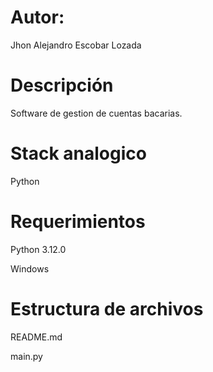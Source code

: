 # Autor:

Jhon Alejandro Escobar Lozada

# Descripción 

Software de gestion de cuentas bacarias.

# Stack analogico

Python

# Requerimientos

Python 3.12.0

Windows

# Estructura de archivos

README.md

main.py
